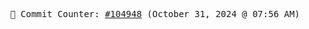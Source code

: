 <p align="center">
    <samp>
        📮 Commit Counter: <a href="https://github.com/Javascript-void0/Javascript-void0/commits/main">#104948</a> (October 31, 2024 @ 07:56 AM)
    </samp>
</p>
